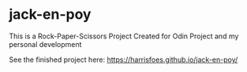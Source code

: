 # jack-en-poy
This is a Rock-Paper-Scissors Project
Created for Odin Project
and my personal development

See the finished project here: https://harrisfoes.github.io/jack-en-poy/